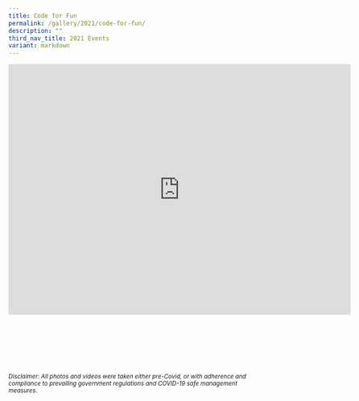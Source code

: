 ```yaml
---
title: Code for Fun
permalink: /gallery/2021/code-for-fun/
description: ""
third_nav_title: 2021 Events
variant: markdown
---
```

<iframe allowfullscreen="true" height="499" width="680" frameborder="0" src="https://docs.google.com/presentation/d/e/2PACX-1vTu-KcuqSAlG3nR8fwbVmaaoyfHKRjegOGSKmPuWYO6u7AIJxDr2GCdqUk3HVw6-8OP80NmQklzraX4/embed?start=true&amp;loop=true&amp;delayms=3000"></iframe>

<br><br><br><br><br><br>
<sup>_Disclaimer: All photos and videos were taken either pre-Covid, or with adherence and compliance to prevailing government regulations and COVID-19 safe management measures._</sup>